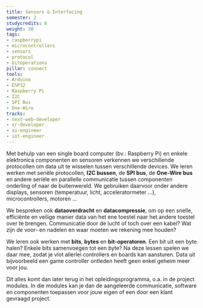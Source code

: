 ```yaml
---
title: Sensors & Interfacing
semester: 2
studycredits: 6
weight: 30
tags:
- raspberrypi
- microcontrollers
- sensors
- protocol
- bitoperations
pillar: connect
tools:
- Arduino
- ESP32
- Raspberry Pi
- I2C
- SPI Bus
- One-Wire
tracks:
- next-web-developer
- xr-developer
- ai-engineer
- iot-engineer
---
```

Met behulp van een single board computer (bv.: Raspberry Pi) en enkele elektronica componenten en sensoren verkennen we verschillende protocollen om data uit te wisselen tussen verschillende devices. We leren werken met seriële protocollen, **I2C bussen**, de **SPI bus**, de **One-Wire bus** en andere seriële en parallelle communicatie tussen componenten onderling of naar de buitenwereld. We gebruiken daarvoor onder andere displays, sensoren (temperatuur, licht, acceleratormeter ...), microcontrollers, motoren ...

We bespreken ook **dataoverdracht** en **datacompressie**, om op een snelle, efficiënte en veilige manier data van het ene toestel naar het andere toestel over te brengen. Communicatie door de lucht of toch over een kabel? Wat zijn de voor- en nadelen en waar moeten we rekening mee houden?

We leren ook werken met **bits**, **bytes** en **bit-operatoren**. Een bit uit een byte halen? Enkele bits samenvoegen tot een byte? Na deze lessen spelen we daar mee, zodat je vlot allerlei controllers en boards kan aansturen. Data uit bijvoorbeeld een game controller ontleden heeft geen enkel geheim meer voor jou.

Dit alles komt dan later terug in het opleidingsprogramma, o.a. in de project modules. In die modules kan je dan de aangeleerde communicatie, software en componenten toepassen voor jouw eigen of een door een klant gevraagd project.
